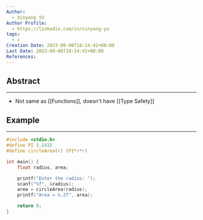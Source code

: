 ```yaml
---
Author:
  - Xinyang YU
Author Profile:
  - https://linkedin.com/in/xinyang-yu
tags:
  - c
Creation Date: 2023-09-08T18:14:42+08:00
Last Date: 2023-09-08T18:14:42+08:00
References:
---
```

## Abstract
---
* Not same as [[Functions]], doesn't have [[Type Safety]]


## Example
---
```c
#include <stdio.h>
#define PI 3.1415
#define circleArea(r) (PI*r*r)

int main() {
    float radius, area;

    printf("Enter the radius: ");
    scanf("%f", &radius);
    area = circleArea(radius);
    printf("Area = %.2f", area);

    return 0;
}
```